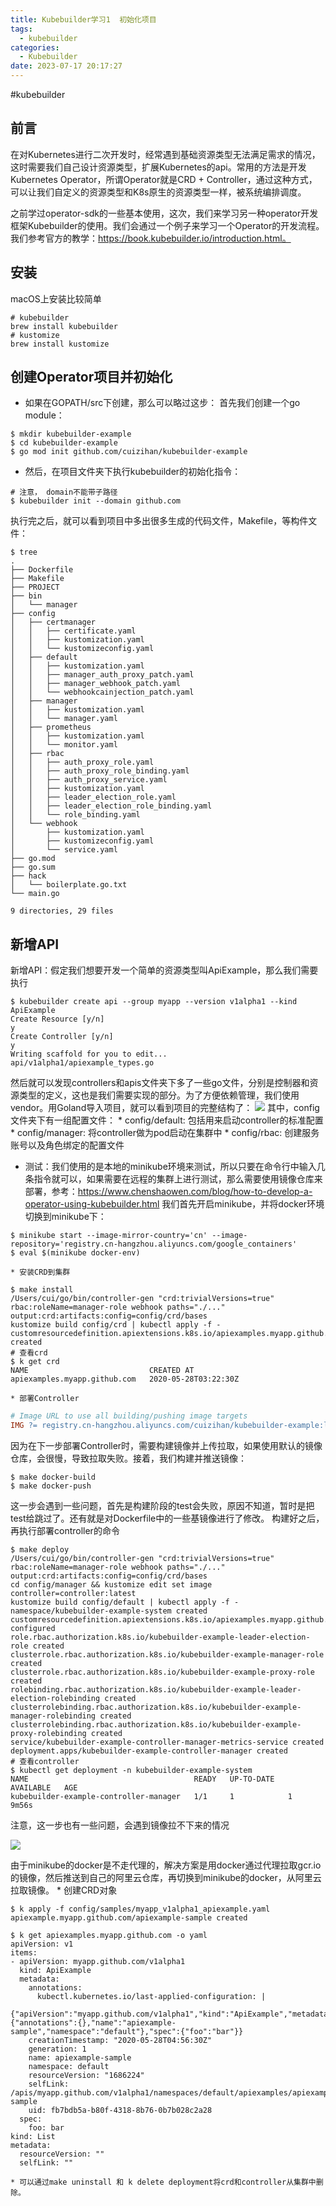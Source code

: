 ```yaml
---
title: Kubebuilder学习1  初始化项目
tags:
  - kubebuilder
categories:
  - Kubebuilder
date: 2023-07-17 20:17:27
---
```

#kubebuilder
## 前言

在对Kubernetes进行二次开发时，经常遇到基础资源类型无法满足需求的情况，这时需要我们自己设计资源类型，扩展Kubernetes的api。常用的方法是开发Kubernetes Operator，所谓Operator就是CRD + Controller，通过这种方式，可以让我们自定义的资源类型和K8s原生的资源类型一样，被系统编排调度。

之前学过operator-sdk的一些基本使用，这次，我们来学习另一种operator开发框架Kubebuilder的使用。我们会通过一个例子来学习一个Operator的开发流程。我们参考官方的教学：https://book.kubebuilder.io/introduction.html。

## 安装

macOS上安装比较简单
``` shell
# kubebuilder
brew install kubebuilder
# kustomize
brew install kustomize
```

## 创建Operator项目并初始化

* 如果在GOPATH/src下创建，那么可以略过这步：
首先我们创建一个go module：
``` shell
$ mkdir kubebuilder-example 
$ cd kubebuilder-example  
$ go mod init github.com/cuizihan/kubebuilder-example                                             
```

* 然后，在项目文件夹下执行kubebuilder的初始化指令：
``` shell
# 注意， domain不能带子路径
$ kubebuilder init --domain github.com
```

执行完之后，就可以看到项目中多出很多生成的代码文件，Makefile，等构件文件：
``` shell
$ tree                                                                                                                                                               
.
├── Dockerfile
├── Makefile
├── PROJECT
├── bin
│   └── manager
├── config
│   ├── certmanager
│   │   ├── certificate.yaml
│   │   ├── kustomization.yaml
│   │   └── kustomizeconfig.yaml
│   ├── default
│   │   ├── kustomization.yaml
│   │   ├── manager_auth_proxy_patch.yaml
│   │   ├── manager_webhook_patch.yaml
│   │   └── webhookcainjection_patch.yaml
│   ├── manager
│   │   ├── kustomization.yaml
│   │   └── manager.yaml
│   ├── prometheus
│   │   ├── kustomization.yaml
│   │   └── monitor.yaml
│   ├── rbac
│   │   ├── auth_proxy_role.yaml
│   │   ├── auth_proxy_role_binding.yaml
│   │   ├── auth_proxy_service.yaml
│   │   ├── kustomization.yaml
│   │   ├── leader_election_role.yaml
│   │   ├── leader_election_role_binding.yaml
│   │   └── role_binding.yaml
│   └── webhook
│       ├── kustomization.yaml
│       ├── kustomizeconfig.yaml
│       └── service.yaml
├── go.mod
├── go.sum
├── hack
│   └── boilerplate.go.txt
└── main.go

9 directories, 29 files
```

## 新增API
新增API：假定我们想要开发一个简单的资源类型叫ApiExample，那么我们需要执行
``` shell
$ kubebuilder create api --group myapp --version v1alpha1 --kind ApiExample
Create Resource [y/n]
y
Create Controller [y/n]
y
Writing scaffold for you to edit...
api/v1alpha1/apiexample_types.go
```
然后就可以发现controllers和apis文件夹下多了一些go文件，分别是控制器和资源类型的定义，这也是我们需要实现的部分。为了方便依赖管理，我们使用vendor。用Goland导入项目，就可以看到项目的完整结构了：
![](img/4275CC82-F406-44C6-8820-CD4B5C5625F4.png
)
其中，config文件夹下有一组配置文件：
	* config/default: 包括用来启动controller的标准配置
	* config/manager: 将controller做为pod启动在集群中
	* config/rbac: 创建服务账号以及角色绑定的配置文件

* 测试：我们使用的是本地的minikube环境来测试，所以只要在命令行中输入几条指令就可以，如果需要在远程的集群上进行测试，那么需要使用镜像仓库来部署，参考：https://www.chenshaowen.com/blog/how-to-develop-a-operator-using-kubebuilder.html
我们首先开启minikube，并将docker环境切换到minikube下：
``` shell
$ minikube start --image-mirror-country='cn' --image-repository='registry.cn-hangzhou.aliyuncs.com/google_containers'
$ eval $(minikube docker-env) 
```
	* 安装CRD到集群
``` shell
$ make install                                                                                                                                                                             
/Users/cui/go/bin/controller-gen "crd:trivialVersions=true" rbac:roleName=manager-role webhook paths="./..." output:crd:artifacts:config=config/crd/bases
kustomize build config/crd | kubectl apply -f -
customresourcedefinition.apiextensions.k8s.io/apiexamples.myapp.github.com created
# 查看crd
$ k get crd                                                                                                                                                                                
NAME                           CREATED AT
apiexamples.myapp.github.com   2020-05-28T03:22:30Z
```
	* 部署Controller
``` makefile
# Image URL to use all building/pushing image targets
IMG ?= registry.cn-hangzhou.aliyuncs.com/cuizihan/kubebuilder-example:latest
```
因为在下一步部署Controller时，需要构建镜像并上传拉取，如果使用默认的镜像仓库，会很慢，导致拉取失败。接着，我们构建并推送镜像：
``` shell
$ make docker-build
$ make docker-push
```
这一步会遇到一些问题，首先是构建阶段的test会失败，原因不知道，暂时是把test给跳过了。还有就是对Dockerfile中的一些基镜像进行了修改。
构建好之后，再执行部署controller的命令
``` shell
$ make deploy                                                                                                                                                                              
/Users/cui/go/bin/controller-gen "crd:trivialVersions=true" rbac:roleName=manager-role webhook paths="./..." output:crd:artifacts:config=config/crd/bases
cd config/manager && kustomize edit set image controller=controller:latest
kustomize build config/default | kubectl apply -f -
namespace/kubebuilder-example-system created
customresourcedefinition.apiextensions.k8s.io/apiexamples.myapp.github.com configured
role.rbac.authorization.k8s.io/kubebuilder-example-leader-election-role created
clusterrole.rbac.authorization.k8s.io/kubebuilder-example-manager-role created
clusterrole.rbac.authorization.k8s.io/kubebuilder-example-proxy-role created
rolebinding.rbac.authorization.k8s.io/kubebuilder-example-leader-election-rolebinding created
clusterrolebinding.rbac.authorization.k8s.io/kubebuilder-example-manager-rolebinding created
clusterrolebinding.rbac.authorization.k8s.io/kubebuilder-example-proxy-rolebinding created
service/kubebuilder-example-controller-manager-metrics-service created
deployment.apps/kubebuilder-example-controller-manager created
# 查看controller
$ kubectl get deployment -n kubebuilder-example-system                                                                                                                                
NAME                                     READY   UP-TO-DATE   AVAILABLE   AGE
kubebuilder-example-controller-manager   1/1     1            1           9m56s
```
注意，这一步也有一些问题，会遇到镜像拉不下来的情况

![](img/25EB2659-F351-432C-982E-7F0067EDDB65.png
)

由于minikube的docker是不走代理的，解决方案是用docker通过代理拉取gcr.io的镜像，然后推送到自己的阿里云仓库，再切换到minikube的docker，从阿里云拉取镜像。
	* 创建CRD对象
``` shell
$ k apply -f config/samples/myapp_v1alpha1_apiexample.yaml                                                                                                                      
apiexample.myapp.github.com/apiexample-sample created

$ k get apiexamples.myapp.github.com -o yaml                                                                                                                                   
apiVersion: v1
items:
- apiVersion: myapp.github.com/v1alpha1
  kind: ApiExample
  metadata:
    annotations:
      kubectl.kubernetes.io/last-applied-configuration: |
        {"apiVersion":"myapp.github.com/v1alpha1","kind":"ApiExample","metadata":{"annotations":{},"name":"apiexample-sample","namespace":"default"},"spec":{"foo":"bar"}}
    creationTimestamp: "2020-05-28T04:56:30Z"
    generation: 1
    name: apiexample-sample
    namespace: default
    resourceVersion: "1686224"
    selfLink: /apis/myapp.github.com/v1alpha1/namespaces/default/apiexamples/apiexample-sample
    uid: fb7bdb5a-b80f-4318-8b76-0b7b028c2a28
  spec:
    foo: bar
kind: List
metadata:
  resourceVersion: ""
  selfLink: ""
```

	* 可以通过make uninstall 和 k delete deployment将crd和controller从集群中删除。
